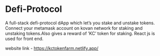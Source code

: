# Defi-Protocol

A full-stack defi-protocol dApp which let’s you stake and unstake tokens. Connect your metamask account on kovan network for staking and unstaking tokens.Also gives a reward of ’KC’ token for staking. React js is used for front end.

website link - https://kctokenfarm.netlify.app/
